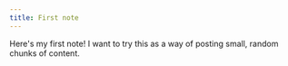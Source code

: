 ```yaml
---
title: First note
---
```


Here's my first note! I want to try this as a way of posting small, random chunks of content.
